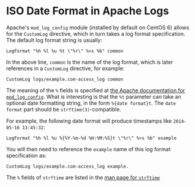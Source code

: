 <!-- -
Title: ISO Date Format in Apache Logs
Description: How to format the date in Apache logs
First Published: 2014-05-16
- -->

ISO Date Format in Apache Logs
==============================

Apache's `mod_log_config` module (installed by default on CentOS 6) allows for 
the `CustomLog` directive, which in turn takes a log format specification. The 
default log format string is usually:

    LogFormat "%h %l %u %t \"%r\" %>s %b" common

In the above line, `common` is the name of the log format, which is later 
references in a `CustomLog` directive, for example:

    CustomLog logs/example.com-access_log common

The meaning of the `%` fields is specified at [the Apache documentation for 
`mod_log_config`](http://httpd.apache.org/docs/2.2/mod/mod_log_config.html). 
What is interesting is that the `%t` parameter can take an optional date 
formatting string, in the form `%{date format}t`. The `date format` part 
should be `strftime(3)`-compatible.

For example, the following date format will produce timestamps like 
`2014-05-16 13:45:32`:

    LogFormat "%h %l %u %{%Y-%m-%d %H:%M:%S}t \"%r\" %>s %b" example

You will then need to reference the `example` name of this log format 
specification as:

    CustomLog logs/example.com-access_log example.

The `%` fields of `strftime` are listed in the [man page for 
`strftime`](/docs/man/library-calls/strftime.html)


